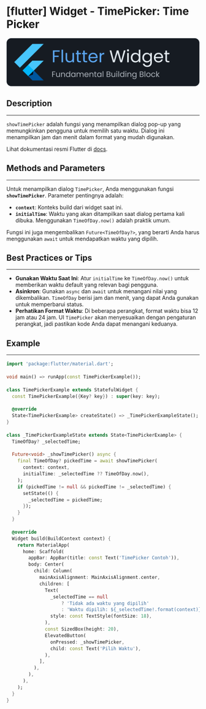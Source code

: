 # [flutter] Widget - TimePicker: Time Picker

![widget](https://raw.githubusercontent.com/oujisan/OuVault/main/img/flutter-widget.png)

## Description
---
`showTimePicker` adalah fungsi yang menampilkan dialog pop-up yang memungkinkan pengguna untuk memilih satu waktu. Dialog ini menampilkan jam dan menit dalam format yang mudah digunakan.

Lihat dokumentasi resmi Flutter di [docs](https://api.flutter.dev/flutter/material/showTimePicker.html).

## Methods and Parameters
---
Untuk menampilkan dialog `TimePicker`, Anda menggunakan fungsi **`showTimePicker`**. Parameter pentingnya adalah:
* **`context`**: Konteks build dari widget saat ini.
* **`initialTime`**: Waktu yang akan ditampilkan saat dialog pertama kali dibuka. Menggunakan `TimeOfDay.now()` adalah praktik umum.

Fungsi ini juga mengembalikan `Future<TimeOfDay?>`, yang berarti Anda harus menggunakan `await` untuk mendapatkan waktu yang dipilih.

## Best Practices or Tips
---
* **Gunakan Waktu Saat Ini**: Atur `initialTime` ke `TimeOfDay.now()` untuk memberikan waktu default yang relevan bagi pengguna.
* **Asinkron**: Gunakan `async` dan `await` untuk menangani nilai yang dikembalikan. `TimeOfDay` berisi jam dan menit, yang dapat Anda gunakan untuk memperbarui status.
* **Perhatikan Format Waktu**: Di beberapa perangkat, format waktu bisa 12 jam atau 24 jam. UI `TimePicker` akan menyesuaikan dengan pengaturan perangkat, jadi pastikan kode Anda dapat menangani keduanya.

## Example
---
```dart
import 'package:flutter/material.dart';

void main() => runApp(const TimePickerExample());

class TimePickerExample extends StatefulWidget {
  const TimePickerExample({Key? key}) : super(key: key);

  @override
  State<TimePickerExample> createState() => _TimePickerExampleState();
}

class _TimePickerExampleState extends State<TimePickerExample> {
  TimeOfDay? _selectedTime;

  Future<void> _showTimePicker() async {
    final TimeOfDay? pickedTime = await showTimePicker(
      context: context,
      initialTime: _selectedTime ?? TimeOfDay.now(),
    );
    if (pickedTime != null && pickedTime != _selectedTime) {
      setState(() {
        _selectedTime = pickedTime;
      });
    }
  }

  @override
  Widget build(BuildContext context) {
    return MaterialApp(
      home: Scaffold(
        appBar: AppBar(title: const Text('TimePicker Contoh')),
        body: Center(
          child: Column(
            mainAxisAlignment: MainAxisAlignment.center,
            children: [
              Text(
                _selectedTime == null
                    ? 'Tidak ada waktu yang dipilih'
                    : 'Waktu dipilih: ${_selectedTime!.format(context)}',
                style: const TextStyle(fontSize: 18),
              ),
              const SizedBox(height: 20),
              ElevatedButton(
                onPressed: _showTimePicker,
                child: const Text('Pilih Waktu'),
              ),
            ],
          ),
        ),
      ),
    );
  }
}